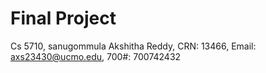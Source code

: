 # Final Project
Cs 5710, sanugommula Akshitha Reddy, CRN: 13466, Email: axs23430@ucmo.edu, 700#: 700742432
